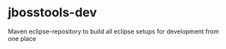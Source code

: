 jbosstools-dev
==============

Maven eclipse-repository to build all eclipse setups for development from one place